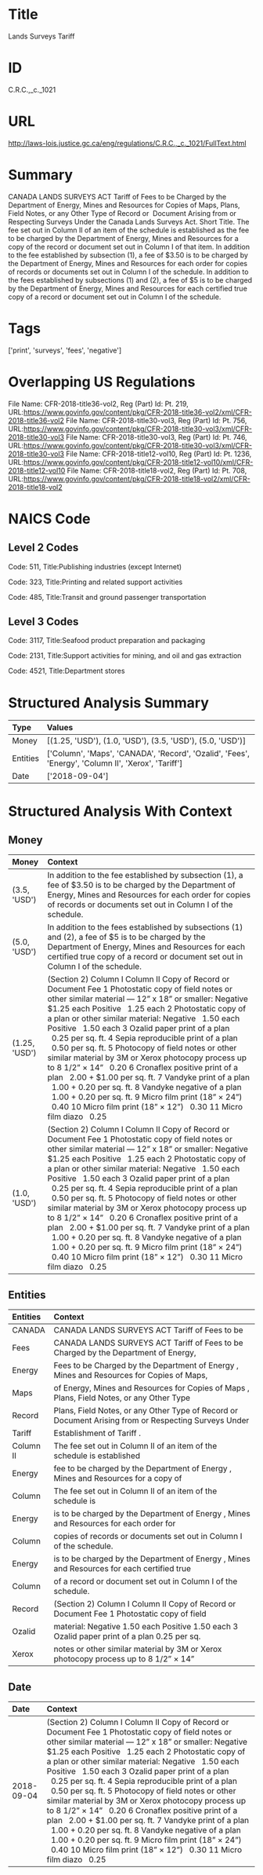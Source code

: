 # Title
Lands Surveys Tariff


# ID
C.R.C.,_c._1021

# URL
http://laws-lois.justice.gc.ca/eng/regulations/C.R.C.,_c._1021/FullText.html


# Summary
CANADA LANDS SURVEYS ACT Tariff of Fees to be Charged by the Department of Energy, Mines and Resources for Copies of Maps, Plans, Field Notes, or any Other Type of Record or  Document Arising from or Respecting Surveys Under the Canada Lands Surveys Act. Short Title.
The fee set out in Column II of an item of the schedule is established as the fee to be charged by the Department of Energy, Mines and Resources for a copy of the record or document set out in Column I of that item.
In addition to the fee established by subsection (1), a fee of $3.50 is to be charged by the Department of Energy, Mines and Resources for each order for copies of records or documents set out in Column I of the schedule.
In addition to the fees established by subsections (1) and (2), a fee of $5 is to be charged by the Department of Energy, Mines and Resources for each certified true copy of a record or document set out in Column I of the schedule.


# Tags
['print', 'surveys', 'fees', 'negative']


# Overlapping US Regulations
File Name: CFR-2018-title36-vol2, Reg (Part) Id: Pt. 219, URL:https://www.govinfo.gov/content/pkg/CFR-2018-title36-vol2/xml/CFR-2018-title36-vol2
File Name: CFR-2018-title30-vol3, Reg (Part) Id: Pt. 756, URL:https://www.govinfo.gov/content/pkg/CFR-2018-title30-vol3/xml/CFR-2018-title30-vol3
File Name: CFR-2018-title30-vol3, Reg (Part) Id: Pt. 746, URL:https://www.govinfo.gov/content/pkg/CFR-2018-title30-vol3/xml/CFR-2018-title30-vol3
File Name: CFR-2018-title12-vol10, Reg (Part) Id: Pt. 1236, URL:https://www.govinfo.gov/content/pkg/CFR-2018-title12-vol10/xml/CFR-2018-title12-vol10
File Name: CFR-2018-title18-vol2, Reg (Part) Id: Pt. 708, URL:https://www.govinfo.gov/content/pkg/CFR-2018-title18-vol2/xml/CFR-2018-title18-vol2



# NAICS Code
## Level 2 Codes
Code: 511, Title:Publishing industries (except Internet)

Code: 323, Title:Printing and related support activities

Code: 485, Title:Transit and ground passenger transportation




## Level 3 Codes
Code: 3117, Title:Seafood product preparation and packaging

Code: 2131, Title:Support activities for mining, and oil and gas extraction

Code: 4521, Title:Department stores







# Structured Analysis Summary
| Type     | Values                                                                                             |
|:---------|:---------------------------------------------------------------------------------------------------|
| Money    | [(1.25, 'USD'), (1.0, 'USD'), (3.5, 'USD'), (5.0, 'USD')]                                          |
| Entities | ['Column', 'Maps', 'CANADA', 'Record', 'Ozalid', 'Fees', 'Energy', 'Column II', 'Xerox', 'Tariff'] |
| Date     | ['2018-09-04']                                                                                     |


# Structured Analysis With Context
 


## Money
| Money         | Context                                                                                                                                                                                                                                                                                                                                                                                                                                                                                                                                                                                                                                                                                                                                                                                                                |
|:--------------|:-----------------------------------------------------------------------------------------------------------------------------------------------------------------------------------------------------------------------------------------------------------------------------------------------------------------------------------------------------------------------------------------------------------------------------------------------------------------------------------------------------------------------------------------------------------------------------------------------------------------------------------------------------------------------------------------------------------------------------------------------------------------------------------------------------------------------|
| (3.5, 'USD')  | In addition to the fee established by subsection (1), a fee of $3.50 is to be charged by the Department of Energy, Mines and Resources for each order for copies of records or documents set out in Column I of the schedule.                                                                                                                                                                                                                                                                                                                                                                                                                                                                                                                                                                                          |
| (5.0, 'USD')  | In addition to the fees established by subsections (1) and (2), a fee of $5 is to be charged by the Department of Energy, Mines and Resources for each certified true copy of a record or document set out in Column I of the schedule.                                                                                                                                                                                                                                                                                                                                                                                                                                                                                                                                                                                |
| (1.25, 'USD') | (Section 2) Column I Column II Copy of Record or Document Fee 1 Photostatic copy of field notes or other similar material — 12” x 18” or smaller: Negative  $1.25 each Positive    1.25 each 2 Photostatic copy of a plan or other similar material: Negative    1.50 each Positive    1.50 each 3 Ozalid paper print of a plan    0.25 per sq. ft. 4 Sepia reproducible print of a plan    0.50 per sq. ft. 5 Photocopy of field notes or other similar material by 3M or Xerox photocopy process up to 8 1/2” × 14”    0.20 6 Cronaflex positive print of a plan    2.00 + $1.00 per sq. ft. 7 Vandyke print of a plan    1.00 + 0.20 per sq. ft. 8 Vandyke negative of a plan    1.00 + 0.20 per sq. ft. 9 Micro film print (18” × 24”)    0.40 10 Micro film print (18” × 12”)    0.30 11 Micro film diazo    0.25 |
| (1.0, 'USD')  | (Section 2) Column I Column II Copy of Record or Document Fee 1 Photostatic copy of field notes or other similar material — 12” x 18” or smaller: Negative  $1.25 each Positive    1.25 each 2 Photostatic copy of a plan or other similar material: Negative    1.50 each Positive    1.50 each 3 Ozalid paper print of a plan    0.25 per sq. ft. 4 Sepia reproducible print of a plan    0.50 per sq. ft. 5 Photocopy of field notes or other similar material by 3M or Xerox photocopy process up to 8 1/2” × 14”    0.20 6 Cronaflex positive print of a plan    2.00 + $1.00 per sq. ft. 7 Vandyke print of a plan    1.00 + 0.20 per sq. ft. 8 Vandyke negative of a plan    1.00 + 0.20 per sq. ft. 9 Micro film print (18” × 24”)    0.40 10 Micro film print (18” × 12”)    0.30 11 Micro film diazo    0.25 |


## Entities
| Entities   | Context                                                                                              |
|:-----------|:-----------------------------------------------------------------------------------------------------|
| CANADA     | CANADA LANDS SURVEYS ACT Tariff of Fees to be                                                        |
| Fees       | CANADA LANDS SURVEYS ACT Tariff of  Fees to be Charged by the Department of Energy,                  |
| Energy     | Fees to be Charged by the Department of Energy , Mines and Resources for Copies of Maps,             |
| Maps       | of Energy, Mines and Resources for Copies of Maps , Plans, Field Notes, or any Other Type            |
| Record     | Plans, Field Notes, or any Other Type of Record or Document Arising from or Respecting Surveys Under |
| Tariff     | Establishment of  Tariff .                                                                           |
| Column II  | The fee set out in  Column II of an item of the schedule is established                              |
| Energy     | fee to be charged by the Department of Energy , Mines and Resources for a copy of                    |
| Column     | The fee set out in  Column II of an item of the schedule is                                          |
| Energy     | is to be charged by the Department of Energy , Mines and Resources for each order for                |
| Column     | copies of records or documents set out in Column  I of the schedule.                                 |
| Energy     | is to be charged by the Department of Energy , Mines and Resources for each certified true           |
| Column     | of a record or document set out in Column  I of the schedule.                                        |
| Record     | (Section 2) Column I Column II Copy of  Record or Document Fee 1 Photostatic copy of field           |
| Ozalid     | material: Negative 1.50 each Positive 1.50 each 3 Ozalid paper print of a plan 0.25 per sq.          |
| Xerox      | notes or other similar material by 3M or Xerox photocopy process up to 8 1/2” × 14”                  |


## Date
| Date       | Context                                                                                                                                                                                                                                                                                                                                                                                                                                                                                                                                                                                                                                                                                                                                                                                                                |
|:-----------|:-----------------------------------------------------------------------------------------------------------------------------------------------------------------------------------------------------------------------------------------------------------------------------------------------------------------------------------------------------------------------------------------------------------------------------------------------------------------------------------------------------------------------------------------------------------------------------------------------------------------------------------------------------------------------------------------------------------------------------------------------------------------------------------------------------------------------|
| 2018-09-04 | (Section 2) Column I Column II Copy of Record or Document Fee 1 Photostatic copy of field notes or other similar material — 12” x 18” or smaller: Negative  $1.25 each Positive    1.25 each 2 Photostatic copy of a plan or other similar material: Negative    1.50 each Positive    1.50 each 3 Ozalid paper print of a plan    0.25 per sq. ft. 4 Sepia reproducible print of a plan    0.50 per sq. ft. 5 Photocopy of field notes or other similar material by 3M or Xerox photocopy process up to 8 1/2” × 14”    0.20 6 Cronaflex positive print of a plan    2.00 + $1.00 per sq. ft. 7 Vandyke print of a plan    1.00 + 0.20 per sq. ft. 8 Vandyke negative of a plan    1.00 + 0.20 per sq. ft. 9 Micro film print (18” × 24”)    0.40 10 Micro film print (18” × 12”)    0.30 11 Micro film diazo    0.25 |


